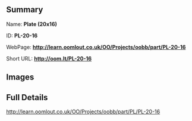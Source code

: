 

## Summary
 
Name: __Plate (20x16)__

ID: __PL-20-16__

WebPage: __http://learn.oomlout.co.uk/OO/Projects/oobb/part/PL-20-16__

Short URL: __http://oom.lt/PL-20-16__


## Images




## Full Details

 http://learn.oomlout.co.uk/OO/Projects/oobb/part/PL/PL-20-16

